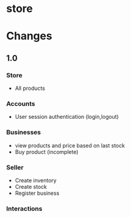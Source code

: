 # store

# Changes

## 1.0

### Store
- All products

### Accounts
- User session authentication (login,logout)

### Businesses
- view products and price based on last stock
- Buy product (incomplete)

### Seller
- Create inventory
- Create stock
- Register business

### Interactions